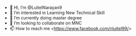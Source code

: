 - 👋 Hi, I’m @LuitelNarayan9
- 👀 I’m interested in Learning New Technical Skill
- 🌱 I’m currently doing master degree
- 💞️ I’m looking to collaborate on MNC
- 📫 How to reach me <<https://www.facebook.com/nluitel99/>>

<!---
LuitelNarayan9/LuitelNarayan9 is a ✨ special ✨ repository because its `README.md` (this file) appears on your GitHub profile.
You can click the Preview link to take a look at your changes.
--->
